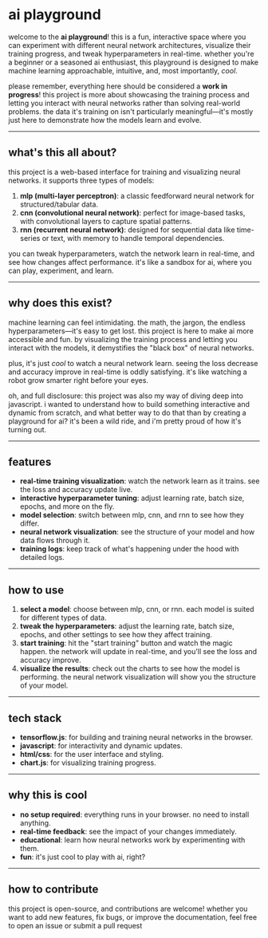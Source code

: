 # ai playground

welcome to the **ai playground**! this is a fun, interactive space where you can experiment with different neural network architectures, visualize their training progress, and tweak hyperparameters in real-time. whether you're a beginner or a seasoned ai enthusiast, this playground is designed to make machine learning approachable, intuitive, and, most importantly, *cool*. 

please remember, everything here should be considered a **work in progress**! this project is more about showcasing the training process and letting you interact with neural networks rather than solving real-world problems. the data it's training on isn't particularly meaningful—it's mostly just here to demonstrate how the models learn and evolve.

---

## what's this all about?

this project is a web-based interface for training and visualizing neural networks. it supports three types of models:

1. **mlp (multi-layer perceptron)**: a classic feedforward neural network for structured/tabular data.
2. **cnn (convolutional neural network)**: perfect for image-based tasks, with convolutional layers to capture spatial patterns.
3. **rnn (recurrent neural network)**: designed for sequential data like time-series or text, with memory to handle temporal dependencies.

you can tweak hyperparameters, watch the network learn in real-time, and see how changes affect performance. it's like a sandbox for ai, where you can play, experiment, and learn.

---

## why does this exist?

machine learning can feel intimidating. the math, the jargon, the endless hyperparameters—it's easy to get lost. this project is here to make ai more accessible and fun. by visualizing the training process and letting you interact with the models, it demystifies the "black box" of neural networks.

plus, it's just *cool* to watch a neural network learn. seeing the loss decrease and accuracy improve in real-time is oddly satisfying. it's like watching a robot grow smarter right before your eyes.

oh, and full disclosure: this project was also my way of diving deep into javascript. i wanted to understand how to build something interactive and dynamic from scratch, and what better way to do that than by creating a playground for ai? it's been a wild ride, and i'm pretty proud of how it's turning out.

---

## features

- **real-time training visualization**: watch the network learn as it trains. see the loss and accuracy update live.
- **interactive hyperparameter tuning**: adjust learning rate, batch size, epochs, and more on the fly.
- **model selection**: switch between mlp, cnn, and rnn to see how they differ.
- **neural network visualization**: see the structure of your model and how data flows through it.
- **training logs**: keep track of what's happening under the hood with detailed logs.

---

## how to use

1. **select a model**: choose between mlp, cnn, or rnn. each model is suited for different types of data.
2. **tweak the hyperparameters**: adjust the learning rate, batch size, epochs, and other settings to see how they affect training.
3. **start training**: hit the "start training" button and watch the magic happen. the network will update in real-time, and you'll see the loss and accuracy improve.
4. **visualize the results**: check out the charts to see how the model is performing. the neural network visualization will show you the structure of your model.

---

## tech stack

- **tensorflow.js**: for building and training neural networks in the browser.
- **javascript**: for interactivity and dynamic updates.
- **html/css**: for the user interface and styling.
- **chart.js**: for visualizing training progress.

---

## why this is cool

- **no setup required**: everything runs in your browser. no need to install anything.
- **real-time feedback**: see the impact of your changes immediately.
- **educational**: learn how neural networks work by experimenting with them.
- **fun**: it's just cool to play with ai, right?

---

## how to contribute

this project is open-source, and contributions are welcome! whether you want to add new features, fix bugs, or improve the documentation, feel free to open an issue or submit a pull request
